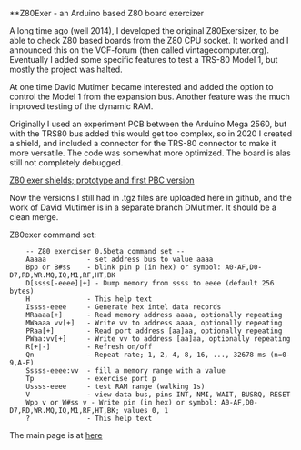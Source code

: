 **Z80Exer - an Arduino based Z80 board exercizer

A long time ago (well 2014), I developed the original Z80Exersizer, to be able to check Z80 based boards from the Z80 CPU
socket. It worked and I announced this on the VCF-forum (then called vintagecomputer.org). Eventually I added some specific
features to test a TRS-80 Model 1, but mostly the project was halted.

At one time David Mutimer became interested and added the option to control the Model 1 from the expansion bus. Another feature was the much improved testing of the dynamic RAM.

Originally I used an experiment PCB between the Arduino Mega 2560, but with the TRS80 bus added this would get too complex, so in 2020 I created a shield, and included a connector for the TRS-80 connector to make it more versatile. The code was somewhat more optimized. The board is alas still not completely debugged.

[Z80 exer shields; prototype and first PBC version](shields.jpg)

Now the versions I still had in .tgz files are uploaded here in github, and the work of David Mutimer is in a separate branch DMutimer. It should be a clean merge.


Z80exer command set:

		-- Z80 exerciser 0.5beta command set --
		Aaaaa          - set address bus to value aaaa
		Bpp or B#ss    - blink pin p (in hex) or symbol: A0-AF,D0-D7,RD,WR.MQ,IQ,M1,RF,HT,BK
		D[ssss[-eeee]|+] - Dump memory from ssss to eeee (default 256 bytes)
		H              - This help text
		Issss-eeee     - Generate hex intel data records
		MRaaaa[+]      - Read memory address aaaa, optionally repeating
		MWaaaa vv[+]   - Write vv to address aaaa, optionally repeating
		PRaa[+]        - Read port address [aa]aa, optionally repeating
		PWaa:vv[+]     - Write vv to address [aa]aa, optionally repeating
		R[+|-]         - Refresh on/off
		Qn             - Repeat rate; 1, 2, 4, 8, 16, ..., 32678 ms (n=0-9,A-F)
		Sssss-eeee:vv  - fill a memory range with a value
		Tp             - exercise port p
		Ussss-eeee     - test RAM range (walking 1s)
		V              - view data bus, pins INT, NMI, WAIT, BUSRQ, RESET
		Wpp v or W#ss v - Write pin (in hex) or symbol: A0-AF,D0-D7,RD,WR.MQ,IQ,M1,RF,HT,BK; values 0, 1
		?              - This help text
		


The main page is at [here](https://electrickery.nl/digaud/arduino/Z80exer/)
